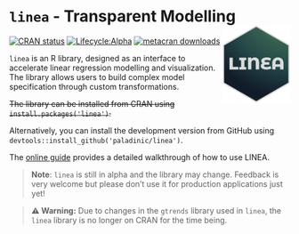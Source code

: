 # `linea` - Transparent Modelling <img src="https://raw.githubusercontent.com/paladinic/linea_site/master/img/LOGO_R_pkg.png" align="right" width="120" />

<!-- badges: start -->
[![CRAN status](https://www.r-pkg.org/badges/version/linea)](https://CRAN.R-project.org/package=linea)
[![Lifecycle:Alpha](https://img.shields.io/badge/Lifecycle-Alpha-7e7E00)](https://r-pkg.org/pkg/linea)
[![metacran downloads](https://cranlogs.r-pkg.org/badges/linea)](https://cran.r-project.org/package=linea)
<!-- badges: end -->

`linea` is an R library, designed as an interface to accelerate linear regression modelling and visualization. The library allows users to build complex model specification through custom transformations.

~~The library can be installed from CRAN using `install.packages('linea')`.~~

Alternatively, you can install the development version from GitHub using `devtools::install_github('paladinic/linea')`.

The [online guide](https://www.linea-r.org) provides a detailed walkthrough of how to use LINEA.

> **Note**: `linea` is still in alpha and the library may change. Feedback is very welcome but please don’t use it for production applications just yet!

> **⚠ Warning:** Due to changes in the `gtrends` library used in `linea`, the `linea` library is no longer on CRAN for the time being.
